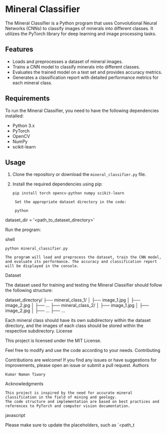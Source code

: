 
# Mineral Classifier

The Mineral Classifier is a Python program that uses Convolutional Neural Networks (CNNs) to classify images of minerals into different classes. It utilizes the PyTorch library for deep learning and image processing tasks.

## Features

- Loads and preprocesses a dataset of mineral images.
- Trains a CNN model to classify minerals into different classes.
- Evaluates the trained model on a test set and provides accuracy metrics.
- Generates a classification report with detailed performance metrics for each mineral class.

## Requirements

To run the Mineral Classifier, you need to have the following dependencies installed:

- Python 3.x
- PyTorch
- OpenCV
- NumPy
- scikit-learn

## Usage

1. Clone the repository or download the `mineral_classifier.py` file.

2. Install the required dependencies using pip:

   ```shell
   pip install torch opencv-python numpy scikit-learn

    Set the appropriate dataset directory in the code:

    python

dataset_dir = '<path_to_dataset_directory>'

Run the program:

shell

    python mineral_classifier.py

    The program will load and preprocess the dataset, train the CNN model, and evaluate its performance. The accuracy and classification report will be displayed in the console.

Dataset

The dataset used for training and testing the Mineral Classifier should follow the following structure:

dataset_directory/
├── mineral_class_1/
│   ├── image_1.jpg
│   ├── image_2.jpg
│   ├── ...
├── mineral_class_2/
│   ├── image_1.jpg
│   ├── image_2.jpg
│   ├── ...
├── ...

Each mineral class should have its own subdirectory within the dataset directory, and the images of each class should be stored within the respective subdirectory.
License

This project is licensed under the MIT License.

Feel free to modify and use the code according to your needs.
Contributing

Contributions are welcome! If you find any issues or have suggestions for improvements, please open an issue or submit a pull request.
Authors

    Kumar Naman Tiwary

Acknowledgments

    This project is inspired by the need for accurate mineral classification in the field of mining and geology.
    The code structure and implementation are based on best practices and references to PyTorch and computer vision documentation.

javascript


Please make sure to update the placeholders, such as `<path_t
